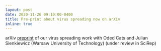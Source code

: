 ```yaml
---
layout: post
date: 2020-11-26 09:10:00-0400
title: Pre-print about virus spreading now on arXiv
inline: true
---
```


arXiv [preprint](https://arxiv.org/abs/2011.12770) of our virus spreading work with Oded Cats and Julian Sienkiewicz (Warsaw University of Technology)  (under review in SciRep)
